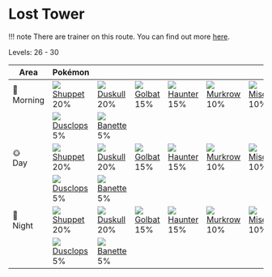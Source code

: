 # Lost Tower

!!! note
    There are trainer on this route. You can find out more [here](../../trainer_pokemon/lost_tower/).

Levels: 26 - 30

Area         | Pokémon                           | &nbsp;                            | &nbsp;                            | &nbsp;                            | &nbsp;                            | &nbsp;
---          | ---                               | ---                               | ---                               | ---                               | ---                               | ---
🌅<br>Morning | ![][353]<br> [Shuppet]<br> 20%   | ![][355]<br> [Duskull]<br> 20%   | ![][042]<br> [Golbat]<br> 15%    | ![][093]<br> [Haunter]<br> 15%   | ![][198]<br> [Murkrow]<br> 10%   | ![][200]<br> [Misdreavus]<br> 10%
&nbsp;       | ![][356]<br> [Dusclops]<br> 5%   | ![][354]<br> [Banette]<br> 5%
🌞<br>Day     | ![][353]<br> [Shuppet]<br> 20%   | ![][355]<br> [Duskull]<br> 20%   | ![][042]<br> [Golbat]<br> 15%    | ![][093]<br> [Haunter]<br> 15%   | ![][198]<br> [Murkrow]<br> 10%   | ![][200]<br> [Misdreavus]<br> 10%
&nbsp;       | ![][356]<br> [Dusclops]<br> 5%   | ![][354]<br> [Banette]<br> 5%
🌙<br>Night   | ![][353]<br> [Shuppet]<br> 20%   | ![][355]<br> [Duskull]<br> 20%   | ![][042]<br> [Golbat]<br> 15%    | ![][093]<br> [Haunter]<br> 15%   | ![][198]<br> [Murkrow]<br> 10%   | ![][200]<br> [Misdreavus]<br> 10%
&nbsp;       | ![][356]<br> [Dusclops]<br> 5%   | ![][354]<br> [Banette]<br> 5%


[Golbat]: ../../pokemon_changes/042/
[Haunter]: ../../pokemon_changes/093/
[Murkrow]: ../../pokemon_changes/198/
[Misdreavus]: ../../pokemon_changes/200/
[Shuppet]: ../../pokemon_changes/353/
[Banette]: ../../pokemon_changes/354/
[Duskull]: ../../pokemon_changes/355/
[Dusclops]: ../../pokemon_changes/356/
[042]: ../img/pokemon/042.png
[093]: ../img/pokemon/093.png
[198]: ../img/pokemon/198.png
[200]: ../img/pokemon/200.png
[353]: ../img/pokemon/353.png
[354]: ../img/pokemon/354.png
[355]: ../img/pokemon/355.png
[356]: ../img/pokemon/356.png
